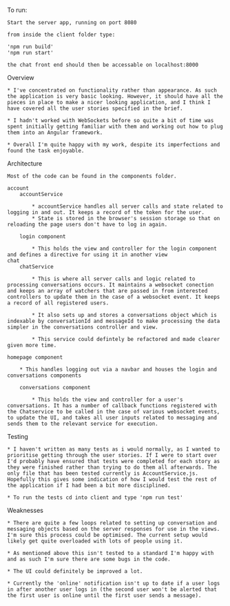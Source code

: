 To run:

    Start the server app, running on port 8080

    from inside the client folder type:

    'npm run build'
    'npm run start'

    the chat front end should then be accessable on localhost:8000

Overview
    
    * I've concentrated on functionality rather than appearance. As such the application is very basic looking. However, it should have all the pieces in place to make a nicer looking application, and I think I have covered all the user stories specified in the brief.

    * I hadn't worked with WebSockets before so quite a bit of time was spent initially getting familiar with them and working out how to plug them into an Angular framework.

    * Overall I'm quite happy with my work, despite its imperfections and found the task enjoyable.

Architecture

    Most of the code can be found in the components folder. 

    account
        accountService

            * accountService handles all server calls and state related to logging in and out. It keeps a record of the token for the user.
            * State is stored in the browser's session storage so that on reloading the page users don't have to log in again.

        login component

            * This holds the view and controller for the login component and defines a directive for using it in another view
    chat
        chatService

            * This is where all server calls and logic related to processing conversations occurs. It maintains a websocket conection and keeps an array of watchers that are passed in from interested controllers to update them in the case of a websocket event. It keeps a record of all registered users.

            * It also sets up and stores a conversations object which is indexable by conversationId and messageId to make processing the data simpler in the conversations controller and view.

            * This service could defintely be refactored and made clearer given more time.

    homepage component
        
        * This handles logging out via a navbar and houses the login and conversations components

        conversations component
            
            * This holds the view and controller for a user's conversations. It has a number of callback functions registered with the Chatservice to be called in the case of various websocket events, to update the UI, and takes all user inputs related to messaging and sends them to the relevant service for execution.

Testing

    * I haven't written as many tests as i would normally, as I wanted to prioritise getting through the user stories. If I were to start over I'd probably have ensured that tests were completed for each story as they were finished rather than trying to do them all afterwards. The only file that has been tested currently is AccountService.js. Hopefully this gives some indication of how I would test the rest of the application if I had been a bit more disciplined.

    * To run the tests cd into client and type 'npm run test'

Weaknesses
    
    * There are quite a few loops related to setting up conversation and messaging objects based on the server responses for use in the views. I'm sure this process could be optimised. The current setup would likely get quite overloaded with lots of people using it.

    * As mentioned above this isn't tested to a standard I'm happy with and as such I'm sure there are some bugs in the code.

    * The UI could definitely be improved a lot.
    
    * Currently the 'online' notification isn't up to date if a user logs in after another user logs in (the second user won't be alerted that the first user is online until the first user sends a message).